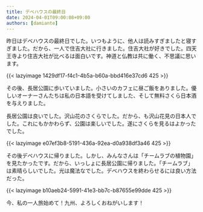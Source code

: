 ```yaml
---
title: デベハウスの最終日
date: 2024-04-01T09:00:08+09:00
authors: [damiante]
---
```

昨日はデベハウスの最終日でした。いつもように、他人は読みすぎましたと寝すぎました。だから、一人で住吉大社に行きました。住吉大社が好きでした。四天王寺より住吉大社が比べるは面白いです。神道と仏教は共に働く、不思議に思います。

{{< lazyimage 1429df17-f4c1-4b5a-b60a-bbd416e37cd6 425 >}}

その後、長居公園に歩いていました。小さいのカフェに昼ご飯をありました。優しいオーナーさんたちは私の日本語を受けてしました、そして無料さくら日本酒を与えりました。

長居公園は良いでした。沢山花のさくらでした。だから、も沢山花見の日本人でした。これにもかかわらず、公園は楽しいでした。遂にさくらを見るはよかったでした。

{{< lazyimage e07ef3b8-5191-436a-92ea-d0a938df3a46 425 >}}

その後デベハウスに帰りました。しかし、みんなさんは「チームラブの植物園」を見たかったです。だから、いっしょに長居公園に帰りました。「チームラブ」は素晴らしいでした。光は魔法なでした。デベハウスを終わらせるには良い方法だった。

{{< lazyimage b10aeb24-5991-41e3-bb7c-b87655e99dde 425 >}}

今、私の一人旅始めて！九州、よろしくおねがいします！